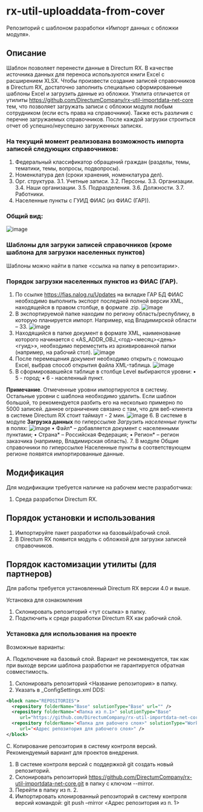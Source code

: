 # rx-util-uploaddata-from-cover
Репозиторий с шаблоном разработки «Импорт данных с обложки модуля».

## Описание
Шаблон позволяет перенести данные в Directum RX. 
В качестве источника данных для переноса используются книги Excel с расширением XLSX.
Чтобы произвести создание записей справочников в Directum RX, достаточно заполнить специально сформированные шаблоны Excel и загрузить данные из обложки.
Утилита отличается от утилиты https://github.com/DirectumCompany/rx-util-importdata-net-core тем, что позволяет загружать записи с обложки модуля любым сотрудником (если есть права на справочники). Также есть различия с перечне загружаемых справочников. 
После каждой загрузки строиться отчет об успешно/неуспешно загруженных записях.

### На текущий момент реализована возможность импорта записей следующих справочников:
1. Федеральный классификатор обращений граждан (разделы, темы, тематики, темы, вопросы, подвопросы).
2. Номенклатура дел (сроки хранения, номенклатура дел).
3. Орг. структура.
   3.1. Учетные записи.
   3.2. Персоны.
   3.3. Организации.
   3.4. Наши организации.
   3.5. Подразделения.
   3.6. Должности.
   3.7. Работники.
5. Населенные пункты с ГУИД ФИАС (из ФИАС (ГАР)). 

### Общий вид:
![image](https://github.com/DirectumCompany/rx-util-uploaddata-from-cover/assets/87016932/01146610-7894-4e88-9939-748e1688cc36)

### Шаблоны для загруки записей справочников (кроме шаблона для загрузки населенных пунктов)
Шаблоны можно найти в папке <ссылка на папку в репозитарии>.

### Порядок загрузки населенных пунктов из ФИАС (ГАР).
1.	По ссылке https://fias.nalog.ru/Updates на вкладке ГАР БД ФИАС необходимо выполнить экспорт последней полной версии XML, находящейся в правом столбце, в формате .zip.
![image](https://github.com/DirectumCompany/rx-util-uploaddata-from-cover/assets/87016932/113a89d7-c0b5-4ef5-aceb-df86c2b237b4)
2. В экспортируемой папке находим по региону область/республику, в которую планируется импорт. Например, код Владимирской области – 33.
![image](https://github.com/DirectumCompany/rx-util-uploaddata-from-cover/assets/87016932/183e15f7-11bd-475c-8f2f-59e22341ee7c)
3.	Находящийся в папке документ в формате XML, наименование которого начинается с «AS_ADDR_OBJ_<год><месяц><день><гуид>», необходимо переместить из архивированной папки (например, на рабочий стол).
![image](https://github.com/DirectumCompany/rx-util-uploaddata-from-cover/assets/87016932/99d6aacb-2fb3-4b0c-9722-f5342cb226b5)
4. После перемещения документ необходимо открыть с помощью Excel, выбрав способ открытия файла XML-таблица.
![image](https://github.com/DirectumCompany/rx-util-uploaddata-from-cover/assets/87016932/37a2ca81-41ab-4d05-bca4-f4a99543223f)
5.	В сформировавшейся таблице в столбце Level выбираются уровни:
  •	5 - город;
  •	6 - населенный пункт.
  
<b>Примечание</b>. Отмеченные уровни импортируются в систему. Остальные уровни с шаблона необходимо удалить. Если шаблон большой, то рекомендуется разбить его на несколько примерно по 5000 записей. данное ограничение связано с там, что для веб-клиента в системе Directum RX стоит таймаут - 2 мин.
![image](https://github.com/DirectumCompany/rx-util-uploaddata-from-cover/assets/87016932/3d3a6ac1-474b-4527-8fa5-e643570d5f6c)
6.	В системе в модуле <b>Загрузка данных</b> по гиперссылке <i>Загрузить населенные пункты</i> в полях:
![image](https://github.com/DirectumCompany/rx-util-uploaddata-from-cover/assets/87016932/63296f5c-1439-4d59-a08b-115d2e2e15fd)
  •	Файл* – добавляется документ с населенными пунктами;
  •	Страна* – Российская Федерация;
  •	Регион* – регион заказчика (например, Владимирская область).
7.	В модуле Общие справочники по гиперссылке Населенные пункты в соответствующем регионе появятся импортированные данные.


## Модификация

Для модификации требуется наличие на рабочем месте разработчика:
1. Среда разработки Directum RX.

## Порядок установки и использования

1. Импортируйте пакет разработки на базовый/рабочий слой.
2. В Directum RX появится модуль с обложкой для загрузки записей справочников.

## Порядок кастомизации утилиты (для партнеров)

Для работы требуется установленный Directum RX версии 4.0 и выше.

Установка для ознакомления
1. Склонировать репозиторий <тут ссылка> в папку.
2. Подключить к среде разработки Directum RX как рабочий слой.

### Установка для использования на проекте

Возможные варианты:

A. Подключение на базовый слой.
Вариант не рекомендуется, так как при выходе версии шаблона разработки не гарантируется обратная совместимость.
1. Склонировать репозиторий <Название репозитория> в папку.
2. Указать в _ConfigSettings.xml DDS:
```xml
<block name="REPOSITORIES">
  <repository folderName="Base" solutionType="Base" url="" /> 
  <repository folderName="<Папка из п.1>" solutionType="Base" 
     url="https://github.com/DirectumCompany/rx-util-importdata-net-core.git" />
  <repository folderName="<Папка для рабочего слоя>" solutionType="Work" 
     url="<Адрес репозитория для рабочего слоя>" />
</block>
```

C. Копирование репозитория в систему контроля версий.
Рекомендуемый вариант для проектов внедрения.
1. В системе контроля версий с поддержкой git создать новый репозиторий.
2. Склонировать репозиторий https://github.com/DirectumCompany/rx-util-importdata-net-core.git в папку с ключом --mirror.
3. Перейти в папку из п. 2.
4. Импортировать клонированный репозиторий в систему контроля версий командой:
git push –mirror <Адрес репозитория из п. 1>
